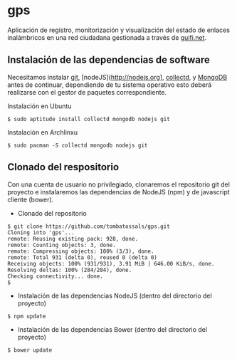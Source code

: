 # gps

Aplicación de registro, monitorización y visualización del estado de enlaces inalámbricos en una red ciudadana gestionada a través de [guifi.net](http://guifi.net).


## Instalación de las dependencias de software

Necesitamos instalar [git](http://git-scm.com), [nodeJS](http://nodejs.org], [collectd](http://collectd.org), y [MongoDB](http://mongodb.org) antes de continuar, dependiendo de tu sistema operativo esto deberá realizarse con el gestor de paquetes correspondiente.

Instalación en Ubuntu

```
$ sudo aptitude install collectd mongodb nodejs git
```

Instalación en Archlinxu

```
$ sudo pacman -S collectd mongodb nodejs git
```

## Clonado del respositorio

Con una cuenta de usuario no privilegiado, clonaremos el repositorio git del proyecto e instalaremos las dependencias de NodeJS (npm) y de javascript cliente (bower).

* Clonado del repositorio
```
$ git clone https://github.com/tombatossals/gps.git
Cloning into 'gps'...
remote: Reusing existing pack: 928, done.
remote: Counting objects: 3, done.
remote: Compressing objects: 100% (3/3), done.
remote: Total 931 (delta 0), reused 0 (delta 0)
Receiving objects: 100% (931/931), 3.91 MiB | 646.00 KiB/s, done.
Resolving deltas: 100% (284/284), done.
Checking connectivity... done.
$
```

* Instalación de las dependencias NodeJS (dentro del directorio del proyecto)
```
$ npm update
```

* Instalación de las dependencias Bower (dentro del directorio del proyecto)
```
$ bower update
```
